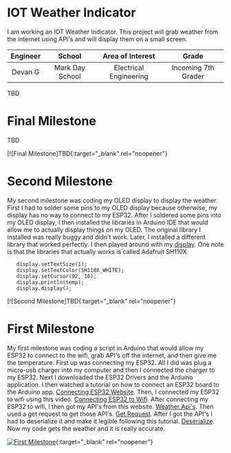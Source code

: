 ﻿# IOT Weather Indicator
I am working an IOT Weather Indicator. This project will grab weather from the internet using API's and will display them on a small screen.

| **Engineer** | **School** | **Area of Interest** | **Grade** |
|:--:|:--:|:--:|:--:|
| Devan G | Mark Day School | Electrical Engineering | Incoming 7th Grader

TBD
  
# Final Milestone
TBD 

[![Final Milestone]TBD{:target="_blank" rel="noopener"}

# Second Milestone

My second milestone was coding my OLED display to display the weather. First I had to solder some pins to my OLED display because otherwise, my display has no way to connect to my ESP32. After I soldered some pins into my OLED display, I then installed the libraries in Arduino IDE that would allow me to actually display things on my OLED. The original library I installed was really buggy and didn't work. Later, I installed a different library that worked perfectly. I then played around with my [display](https://randomnerdtutorials.com/esp32-ssd1306-oled-display-arduino-ide/). One note is that the libraries that actually works is called Adafruit SH110X.
```arduino
   display.setTextSize(1);
   display.setTextColor(SH110X_WHITE);
   display.setCursor(92, 10);
   display.println(temp);
   display.display();
   ```


[![Second Milestone]TBD{:target="_blank" rel="noopener"}
# First Milestone
 

My first milestone was coding a script in Arduino that would allow my ESP32 to connect to the wifi, grab API's off the internet, and then give me the temperature. First up was connecting my ESP32. All I did was plug a micro-usb charger into my computer and then I connected the charger to my ESP32. Next I downloaded the ESP32 Drivers and the Arduino application. I then watched a tutorial on how to connect an ESP32 board to the Arduino app. [Connecting ESP32 Website](https://randomnerdtutorials.com/installing-the-esp32-board-in-arduino-ide-windows-instructions/). Then, I connected my ESP32 to wifi using this video. [Connecting ESP32 to Wifi](https://www.youtube.com/watch?v=klIBePOzXpo&ab_channel=Techtutorialsx). After connecting my ESP32 to wifi, I then got my API's from this website. [Weather Api's](https://openweathermap.org/api). Then used a get request to get those API's. [Get Request](https://www.youtube.com/watch?v=s_2cw0k6lgs&t=11s&ab_channel=Techtutorialsx). After I got the API's I had to deserialize it and make it legible following this tutorial. [Deserialize](https://www.youtube.com/watch?v=nfr6wddRRxo&ab_channel=BenoitBlanchon). Now my code gets the weather and it is really accurate.

[![First Milestone](https://res.cloudinary.com/marcomontalbano/image/upload/v1625860918/video_to_markdown/images/youtube--5ZMQx948rd4-c05b58ac6eb4c4700831b2b3070cd403.jpg)](https://www.youtube.com/watch?v=5ZMQx948rd4&ab_channel=BlueStampEng "First Milestone"){:target="_blank" rel="noopener"}
